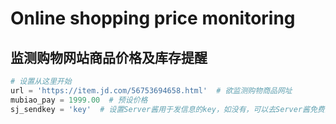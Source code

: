# Online shopping price monitoring
## 监测购物网站商品价格及库存提醒

```python
# 设置从这里开始
url = 'https://item.jd.com/56753694658.html'  # 欲监测购物商品网址
mubiao_pay = 1999.00  # 预设价格
sj_sendkey = 'key'  # 设置Server酱用于发信息的key，如没有，可以去Server酱免费注册一个！
```
